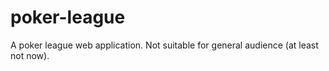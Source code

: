 poker-league
============

A poker league web application. Not suitable for general audience (at least not now).